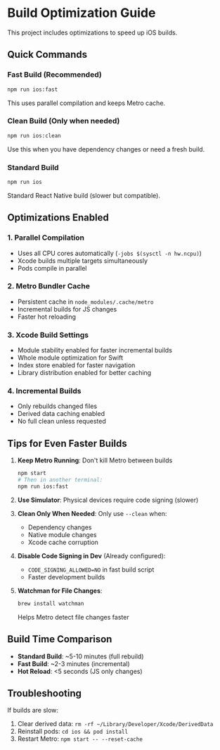 # Build Optimization Guide

This project includes optimizations to speed up iOS builds.

## Quick Commands

### Fast Build (Recommended)
```bash
npm run ios:fast
```
This uses parallel compilation and keeps Metro cache.

### Clean Build (Only when needed)
```bash
npm run ios:clean
```
Use this when you have dependency changes or need a fresh build.

### Standard Build
```bash
npm run ios
```
Standard React Native build (slower but compatible).

## Optimizations Enabled

### 1. **Parallel Compilation**
- Uses all CPU cores automatically (`-jobs $(sysctl -n hw.ncpu)`)
- Xcode builds multiple targets simultaneously
- Pods compile in parallel

### 2. **Metro Bundler Cache**
- Persistent cache in `node_modules/.cache/metro`
- Incremental builds for JS changes
- Faster hot reloading

### 3. **Xcode Build Settings**
- Module stability enabled for faster incremental builds
- Whole module optimization for Swift
- Index store enabled for faster navigation
- Library distribution enabled for better caching

### 4. **Incremental Builds**
- Only rebuilds changed files
- Derived data caching enabled
- No full clean unless requested

## Tips for Even Faster Builds

1. **Keep Metro Running**: Don't kill Metro between builds
   ```bash
   npm start
   # Then in another terminal:
   npm run ios:fast
   ```

2. **Use Simulator**: Physical devices require code signing (slower)

3. **Clean Only When Needed**: Only use `--clean` when:
   - Dependency changes
   - Native module changes
   - Xcode cache corruption

4. **Disable Code Signing in Dev** (Already configured):
   - `CODE_SIGNING_ALLOWED=NO` in fast build script
   - Faster development builds

5. **Watchman for File Changes**:
   ```bash
   brew install watchman
   ```
   Helps Metro detect file changes faster

## Build Time Comparison

- **Standard Build**: ~5-10 minutes (full rebuild)
- **Fast Build**: ~2-3 minutes (incremental)
- **Hot Reload**: <5 seconds (JS only changes)

## Troubleshooting

If builds are slow:
1. Clear derived data: `rm -rf ~/Library/Developer/Xcode/DerivedData`
2. Reinstall pods: `cd ios && pod install`
3. Restart Metro: `npm start -- --reset-cache`
